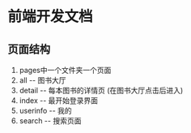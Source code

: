 # 前端开发文档

## 页面结构

1. pages中一个文件夹一个页面
2. all -- 图书大厅
3. detail -- 每本图书的详情页 (在图书大厅点击后进入)
4. index -- 最开始登录界面
5. userinfo -- 我的
6. search -- 搜索页面
